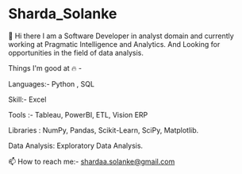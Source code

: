 # Sharda_Solanke
👋 Hi there
I am a Software Developer in analyst domain and currently working at Pragmatic Intelligence and Analytics. And Looking for opportunities in the field of data analysis.

Things I'm good at 🔥 -

Languages:- Python , SQL

Skill:- Excel

Tools :- Tableau, PowerBI, ETL, Vision ERP

Libraries : NumPy, Pandas, Scikit-Learn, SciPy, Matplotlib.

Data Analysis: Exploratory Data Analysis.

📫 How to reach me:- shardaa.solanke@gmail.com
